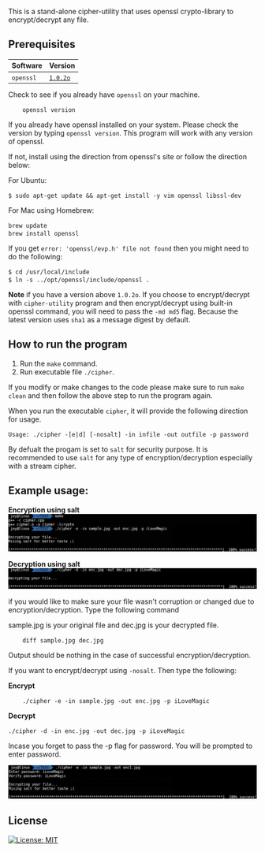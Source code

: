 This is a stand-alone cipher-utility that uses openssl crypto-library to encrypt/decrypt any file.


Prerequisites
-------------

| Software    | Version     |
| ----------- | ----------- |
| `openssl`   | [`1.0.2o`](https://www.openssl.org/source/)|

Check to see if you already have `openssl` on your machine.
```
    openssl version
```

If you already have openssl installed on your system. Please check the version by typing `openssl version`. This program will work with any version of openssl. 

If not, install using the direction from openssl's site or follow the direction below:

For Ubuntu:

    
    $ sudo apt-get update && apt-get install -y vim openssl libssl-dev
    
    
For Mac using Homebrew:

    brew update
    brew install openssl
    
If you get `error: 'openssl/evp.h' file not found` then you might need to do the following:

    $ cd /usr/local/include 
    $ ln -s ../opt/openssl/include/openssl .
    

**Note** if you have a version above `1.0.2o`. If you choose to encrypt/decrypt with `cipher-utility` program and then encrypt/decrypt using built-in openssl command, you will need to pass the `-md md5` flag. Because the latest version uses `sha1` as a message digest by default.


How to run the program
----------------------

1. Run the `make` command. 
2. Run executable file `./cipher`.

If you modify or make changes to the code please make sure to run `make clean` and then follow the above step to run the program again.

When you run the executable `cipher`, it will provide the following direction for usage.

```
Usage: ./cipher -[e|d] [-nosalt] -in infile -out outfile -p password
```
By defualt the progam is set to `salt` for security purpose. It is recommended to use `salt` for any type of encryption/decryption especially with a stream cipher. 

Example usage:
-----------------------------
**Encryption using salt** 
![salt encryption][usage1]

**Decryption using salt**
![salt decryption][usage2]

if you would like to make sure your file wasn't corruption or changed due to encryption/decryption. Type the following command

sample.jpg is your original file and dec.jpg is your decrypted file.
```
    diff sample.jpg dec.jpg
```
Output should be nothing in the case of successful encryption/decryption.

If you want to encrypt/decrypt using `-nosalt`. Then type the following:

**Encrypt**
```
    ./cipher -e -in sample.jpg -out enc.jpg -p iLoveMagic
```
**Decrypt**
```
./cipher -d -in enc.jpg -out dec.jpg -p iLoveMagic
```

Incase you forget to pass the -p flag for password. You will be prompted to enter password.

![forgot password][usage3]



[usage1]: images/usage1.png
[usage2]: images/usage2.png
[usage3]: images/usage3.png

License
-------
[![License: MIT](https://img.shields.io/badge/License-MIT-yellow.svg)](https://opensource.org/licenses/MIT)








